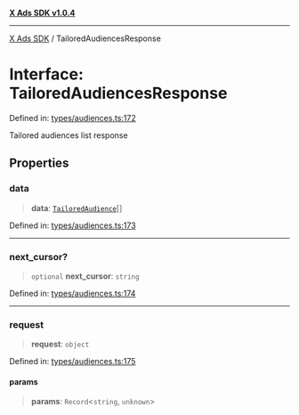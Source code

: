 [**X Ads SDK v1.0.4**](../README.md)

***

[X Ads SDK](../globals.md) / TailoredAudiencesResponse

# Interface: TailoredAudiencesResponse

Defined in: [types/audiences.ts:172](https://github.com/kage1020/x-ads-sdk/blob/main/src/types/audiences.ts#L172)

Tailored audiences list response

## Properties

### data

> **data**: [`TailoredAudience`](TailoredAudience.md)[]

Defined in: [types/audiences.ts:173](https://github.com/kage1020/x-ads-sdk/blob/main/src/types/audiences.ts#L173)

***

### next\_cursor?

> `optional` **next\_cursor**: `string`

Defined in: [types/audiences.ts:174](https://github.com/kage1020/x-ads-sdk/blob/main/src/types/audiences.ts#L174)

***

### request

> **request**: `object`

Defined in: [types/audiences.ts:175](https://github.com/kage1020/x-ads-sdk/blob/main/src/types/audiences.ts#L175)

#### params

> **params**: `Record`\<`string`, `unknown`\>
